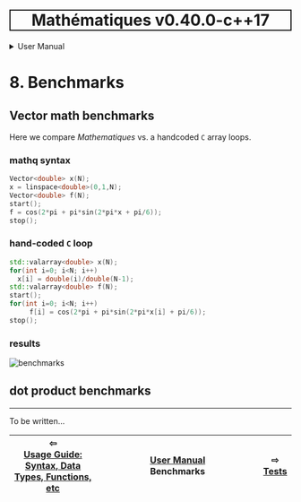<h1 style='border: 2px solid; text-align: center'>Mathématiques v0.40.0-c++17</h1>

<details>

<summary>User Manual</summary>

# [User Manual](../README.md)<br>
1. [About](../about/README.md)<br>
2. [License](../license/README.md)<br>
3. [Status, Planned Work & Release Notes](../status-release/README.md)<br>
4. [Description and Example Usage](../description-examples/README.md)<br>
5. [Installation](../installation/README.md)<br>
6. [Your First Mathématiques Project](../first-project/README.md)<br>
7. [Usage Guide: Syntax, Data Types, Functions, etc](../usage-guide/README.md)<br>
8. _Benchmarks_ <br>
9. [Tests](../test/README.md)<br>
10. [Developer Guide: Modifying and Extending Mathématiques](../developer-guide/README.md)<br>


</details>



# 8. Benchmarks



## Vector math benchmarks 

Here we compare _Mathematiques_ vs. a handcoded `C` array loops.

### mathq syntax 
```C++
Vector<double> x(N);
x = linspace<double>(0,1,N);
Vector<double> f(N);
start();
f = cos(2*pi + pi*sin(2*pi*x + pi/6));
stop();
```

### hand-coded `C` loop 
```C++
std::valarray<double> x(N);
for(int i=0; i<N; i++)
  x[i] = double(i)/double(N-1);
std::valarray<double> f(N);
start();
for(int i=0; i<N; i++)
     f[i] = cos(2*pi + pi*sin(2*pi*x[i] + pi/6));
stop();
```
### results

![benchmarks](../files/benchmark.png)


## dot product benchmarks
---------------------------------------------------------------------------
To be written...


| ⇦ <br />[Usage Guide: Syntax, Data Types, Functions, etc](../usage-guide/README.md)  | [User Manual](../README.md)<br />Benchmarks<br /><img width=1000/> | ⇨ <br />[Tests](../test/README.md)   |
| ------------ | :-------------------------------: | ------------ |


